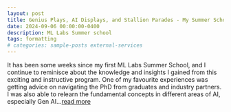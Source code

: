 ```yaml
---
layout: post
title: Genius Plays, AI Displays, and Stallion Parades - My Summer School Experience at ML Labs
date: 2024-09-06 00:00:00-0400
description: ML Labs Summer school
tags: formatting
# categories: sample-posts external-services
---
```


It has been some weeks since my first ML Labs Summer School, and I continue to reminisce about the knowledge and insights I gained from this exciting and instructive program. One of my favourite experiences was getting advice on navigating the PhD from graduates and industry partners. I was also able to relearn the fundamental concepts in different areas of AI, especially Gen AI...[read more](https://www.ml-labs.ie/genius-plays-ai-displays-and-stallion-parades-my-summer-school-experience-at-ml-labs/)

<!-- # Additional Details

For more details on using the plugin visit: [jekyll-twitter-plugin](https://github.com/rob-murray/jekyll-twitter-plugin) -->
